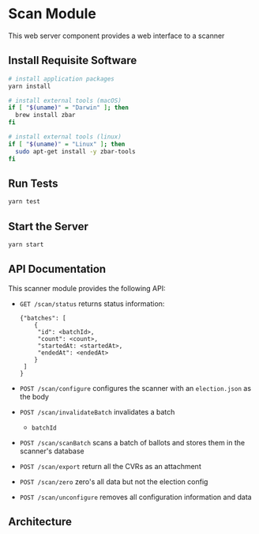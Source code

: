 # Scan Module

This web server component provides a web interface to a scanner

## Install Requisite Software

```sh
# install application packages
yarn install

# install external tools (macOS)
if [ "$(uname)" = "Darwin" ]; then
  brew install zbar
fi

# install external tools (linux)
if [ "$(uname)" = "Linux" ]; then
  sudo apt-get install -y zbar-tools
fi
```

## Run Tests

```sh
yarn test
```

## Start the Server

```sh
yarn start
```

## API Documentation

This scanner module provides the following API:

- `GET /scan/status` returns status information:

  ```
  {"batches": [
      {
       "id": <batchId>,
       "count": <count>,
       "startedAt: <startedAt>,
       "endedAt": <endedAt>
      }
   ]
  }
  ```

- `POST /scan/configure` configures the scanner with an `election.json` as the
  body

- `POST /scan/invalidateBatch` invalidates a batch

  - `batchId`

- `POST /scan/scanBatch` scans a batch of ballots and stores them in the
  scanner's database

- `POST /scan/export` return all the CVRs as an attachment

- `POST /scan/zero` zero's all data but not the election config

- `POST /scan/unconfigure` removes all configuration information and data

## Architecture
